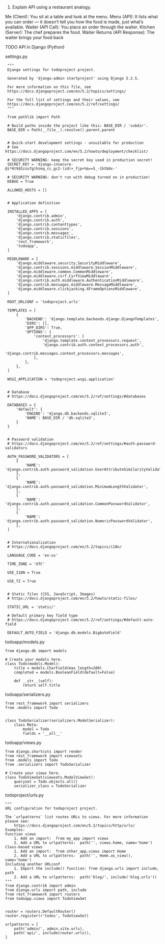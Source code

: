 1. Explain API using a restaurant analogy.




 Me (Client): You sit at a table and look at the menu.
 Menu (API): It lists what you can order — it doesn’t tell you how the food is   made, just what’s available.
 Waiter (API Call): You place an order through the waiter.
 Kitchen (Server): The chef prepares the food.
 Waiter Returns (API Response): The waiter brings your food back











TODO API in Django (Python)



     
 settings.py
     
     """
     Django settings for todoproject project.
     
     Generated by 'django-admin startproject' using Django 5.2.5.
     
     For more information on this file, see
     https://docs.djangoproject.com/en/5.2/topics/settings/
     
     For the full list of settings and their values, see
     https://docs.djangoproject.com/en/5.2/ref/settings/
     """
     
     from pathlib import Path
     
     # Build paths inside the project like this: BASE_DIR / 'subdir'.
     BASE_DIR = Path(__file__).resolve().parent.parent
     
     
     # Quick-start development settings - unsuitable for production
     # See https://docs.djangoproject.com/en/5.2/howto/deployment/checklist/
     
     # SECURITY WARNING: keep the secret key used in production secret!
     SECRET_KEY = 'django-insecure-@i*0t9$5zzu7g)hzeq_cc_gc2-)zd(+_fjp+%&==5_-1htb8x-'
     
     # SECURITY WARNING: don't run with debug turned on in production!
     DEBUG = True
     
     ALLOWED_HOSTS = []
     
     
     # Application definition
     
     INSTALLED_APPS = [
         'django.contrib.admin',
         'django.contrib.auth',
         'django.contrib.contenttypes',
         'django.contrib.sessions',
         'django.contrib.messages',
         'django.contrib.staticfiles',
         'rest_framework',
         'todoapp',
     ]
     
     MIDDLEWARE = [
         'django.middleware.security.SecurityMiddleware',
         'django.contrib.sessions.middleware.SessionMiddleware',
         'django.middleware.common.CommonMiddleware',
         'django.middleware.csrf.CsrfViewMiddleware',
         'django.contrib.auth.middleware.AuthenticationMiddleware',
         'django.contrib.messages.middleware.MessageMiddleware',
         'django.middleware.clickjacking.XFrameOptionsMiddleware',
     ]
     
     ROOT_URLCONF = 'todoproject.urls'
     
     TEMPLATES = [
         {
             'BACKEND': 'django.template.backends.django.DjangoTemplates',
             'DIRS': [],
             'APP_DIRS': True,
             'OPTIONS': {
                 'context_processors': [
                     'django.template.context_processors.request',
                     'django.contrib.auth.context_processors.auth',
                     'django.contrib.messages.context_processors.messages',
                 ],
             },
         },
     ]
     
     WSGI_APPLICATION = 'todoproject.wsgi.application'
     
     
     # Database
     # https://docs.djangoproject.com/en/5.2/ref/settings/#databases
     
     DATABASES = {
         'default': {
             'ENGINE': 'django.db.backends.sqlite3',
             'NAME': BASE_DIR / 'db.sqlite3',
         }
     }
     
     
     # Password validation
     # https://docs.djangoproject.com/en/5.2/ref/settings/#auth-password-validators
     
     AUTH_PASSWORD_VALIDATORS = [
         {
             'NAME': 'django.contrib.auth.password_validation.UserAttributeSimilarityValidator',
         },
         {
             'NAME': 'django.contrib.auth.password_validation.MinimumLengthValidator',
         },
         {
             'NAME': 'django.contrib.auth.password_validation.CommonPasswordValidator',
         },
         {
             'NAME': 'django.contrib.auth.password_validation.NumericPasswordValidator',
         },
     ]
     
     
     # Internationalization
     # https://docs.djangoproject.com/en/5.2/topics/i18n/
     
     LANGUAGE_CODE = 'en-us'
     
     TIME_ZONE = 'UTC'
     
     USE_I18N = True
     
     USE_TZ = True
     
     
     # Static files (CSS, JavaScript, Images)
     # https://docs.djangoproject.com/en/5.2/howto/static-files/
     
     STATIC_URL = 'static/'
     
     # Default primary key field type
     # https://docs.djangoproject.com/en/5.2/ref/settings/#default-auto-field
     
     DEFAULT_AUTO_FIELD = 'django.db.models.BigAutoField'





todoapp/models.py
 
    
    from django.db import models
    
    # Create your models here.
    class Todo(models.Model):
        title = models.CharField(max_length=200)
        completed = models.BooleanField(default=False)
    
        def __str__(self):
            return self.title
        



todoapp/serializers.py





    from rest_framework import serializers
    from .models import Todo 
    
    
    class TodoSerializer(serializers.ModelSerializer):
        class Meta:
            model = Todo
            fields = '__all__'
        





todoapp/views.py

    
    from django.shortcuts import render
    from rest_framework import viewsets
    from .models import Todo
    from .serializers import TodoSerializer
    
    # Create your views here.
    class TodoViewSet(viewsets.ModelViewSet):
        queryset = Todo.objects.all()
        serializer_class = TodoSerializer 





todoproject/urls.py





    """
    URL configuration for todoproject project.
    
    The `urlpatterns` list routes URLs to views. For more information please see:
        https://docs.djangoproject.com/en/5.2/topics/http/urls/
    Examples:
    Function views
        1. Add an import:  from my_app import views
        2. Add a URL to urlpatterns:  path('', views.home, name='home')
    Class-based views
        1. Add an import:  from other_app.views import Home
        2. Add a URL to urlpatterns:  path('', Home.as_view(), name='home')
    Including another URLconf
        1. Import the include() function: from django.urls import include, path
        2. Add a URL to urlpatterns:  path('blog/', include('blog.urls'))
    """
    from django.contrib import admin
    from django.urls import path, include
    from rest_framework import routers
    from todoapp.views import TodoViewSet
    
    
    router = routers.DefaultRouter()
    router.register(r'todos', TodoViewSet)
    
    urlpatterns = [
        path('admin/', admin.site.urls),
        path('api/', include(router.urls)),
    ]











